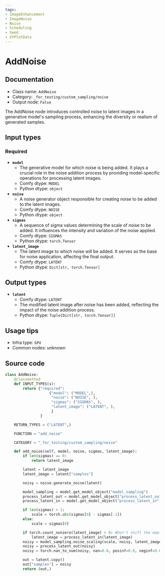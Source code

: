 ```yaml
---
tags:
- ImageEnhancement
- ImageNoise
- Noise
- Scheduling
- Seed
- XYPlotData
---
```


# AddNoise
## Documentation
- Class name: `AddNoise`
- Category: `_for_testing/custom_sampling/noise`
- Output node: `False`

The AddNoise node introduces controlled noise to latent images in a generative model's sampling process, enhancing the diversity or realism of generated samples.
## Input types
### Required
- **`model`**
    - The generative model for which noise is being added. It plays a crucial role in the noise addition process by providing model-specific operations for processing latent images.
    - Comfy dtype: `MODEL`
    - Python dtype: `object`
- **`noise`**
    - A noise generator object responsible for creating noise to be added to the latent images.
    - Comfy dtype: `NOISE`
    - Python dtype: `object`
- **`sigmas`**
    - A sequence of sigma values determining the scale of noise to be added. It influences the intensity and variation of the noise applied.
    - Comfy dtype: `SIGMAS`
    - Python dtype: `torch.Tensor`
- **`latent_image`**
    - The latent image to which noise will be added. It serves as the base for noise application, affecting the final output.
    - Comfy dtype: `LATENT`
    - Python dtype: `Dict[str, torch.Tensor]`
## Output types
- **`latent`**
    - Comfy dtype: `LATENT`
    - The modified latent image after noise has been added, reflecting the impact of the noise addition process.
    - Python dtype: `Tuple[Dict[str, torch.Tensor]]`
## Usage tips
- Infra type: `GPU`
- Common nodes: unknown


## Source code
```python
class AddNoise:
    @classmethod
    def INPUT_TYPES(s):
        return {"required":
                    {"model": ("MODEL",),
                     "noise": ("NOISE", ),
                     "sigmas": ("SIGMAS", ),
                     "latent_image": ("LATENT", ),
                     }
                }

    RETURN_TYPES = ("LATENT",)

    FUNCTION = "add_noise"

    CATEGORY = "_for_testing/custom_sampling/noise"

    def add_noise(self, model, noise, sigmas, latent_image):
        if len(sigmas) == 0:
            return latent_image

        latent = latent_image
        latent_image = latent["samples"]

        noisy = noise.generate_noise(latent)

        model_sampling = model.get_model_object("model_sampling")
        process_latent_out = model.get_model_object("process_latent_out")
        process_latent_in = model.get_model_object("process_latent_in")

        if len(sigmas) > 1:
            scale = torch.abs(sigmas[0] - sigmas[-1])
        else:
            scale = sigmas[0]

        if torch.count_nonzero(latent_image) > 0: #Don't shift the empty latent image.
            latent_image = process_latent_in(latent_image)
        noisy = model_sampling.noise_scaling(scale, noisy, latent_image)
        noisy = process_latent_out(noisy)
        noisy = torch.nan_to_num(noisy, nan=0.0, posinf=0.0, neginf=0.0)

        out = latent.copy()
        out["samples"] = noisy
        return (out,)

```
